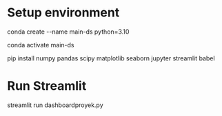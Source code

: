 # Setup environment
conda create --name main-ds python=3.10

conda activate main-ds

pip install numpy pandas scipy matplotlib seaborn jupyter streamlit babel

# Run Streamlit
streamlit run dashboardproyek.py

